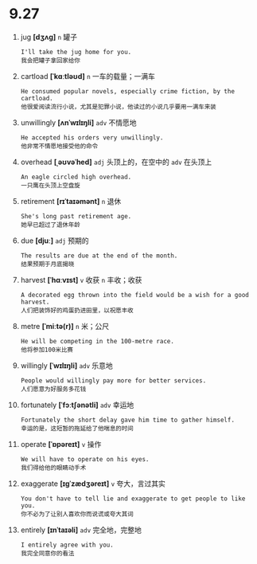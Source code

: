# 9.27













1. jug **[dʒʌɡ]** `n` 罐子
    ```
    I'll take the jug home for you.
    我会把罐子拿回家给你
    ```

2. cartload **[ˈkɑːtləʊd]** `n` 一车的载量；一满车
    ```
    He consumed popular novels, especially crime fiction, by the cartload.
    他很爱阅读流行小说，尤其是犯罪小说，他读过的小说几乎要用一满车来装
    ```

3. unwillingly **[ʌnˈwɪlɪŋli]** `adv` 不情愿地
    ```
    He accepted his orders very unwillingly.
    他非常不情愿地接受他的命令
    ```

4. overhead **[ˌəʊvəˈhed]** `adj` 头顶上的，在空中的 `adv` 在头顶上
    ```
    An eagle circled high overhead.
    一只鹰在头顶上空盘旋
    ```

5. retirement **[rɪˈtaɪəmənt]** `n` 退休
    ```
    She's long past retirement age.
    她早已超过了退休年龄
    ```

6. due **[djuː]** `adj` 预期的
    ```
    The results are due at the end of the month.
    结果预期于月底揭晓
    ```

7. harvest **[ˈhɑːvɪst]** `v` 收获 `n` 丰收；收获
    ```
    A decorated egg thrown into the field would be a wish for a good harvest.
    人们把装饰好的鸡蛋扔进田里，以祝愿丰收
    ```

8. metre **[ˈmiːtə(r)]** `n` 米；公尺
    ```
    He will be competing in the 100-metre race.
    他将参加100米比赛
    ```

9. willingly **[ˈwɪlɪŋli]** `adv` 乐意地
    ```
    People would willingly pay more for better services.
    人们愿意为好服务多花钱
    ```

10. fortunately **[ˈfɔːtʃənətli]** `adv` 幸运地
    ```
    Fortunately the short delay gave him time to gather himself.
    幸运的是，这短暂的拖延给了他喘息的时间
    ```

11. operate **[ˈɒpəreɪt]** `v` 操作
    ```
    We will have to operate on his eyes.
    我们得给他的眼睛动手术
    ```

12. exaggerate **[ɪɡˈzædʒəreɪt]** `v` 夸大，言过其实
    ```
    You don't have to tell lie and exaggerate to get people to like you.
    你不必为了让别人喜欢你而说谎或夸大其词
    ```

13. entirely **[ɪnˈtaɪəli]** `adv` 完全地，完整地
    ```
    I entirely agree with you.
    我完全同意你的看法
    ```
